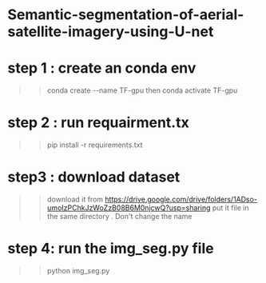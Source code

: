 ﻿# Semantic-segmentation-of-aerial-satellite-imagery-using-U-net
 
 # step 1 : create an conda env 
 >> conda create --name TF-gpu then conda activate TF-gpu
 
 
 # step 2 : run requairment.tx 
 >>pip install -r requirements.txt
 
 
 # step3 : download dataset 
 >> download it from https://drive.google.com/drive/folders/1ADso-umoIzPChkJzWoZzB08B6M0njcwQ?usp=sharing
 >> put it file in the same directory . Don't change the name 
 
 
 # step 4: run the  img_seg.py file 
 >> python img_seg.py 
 
 
 
